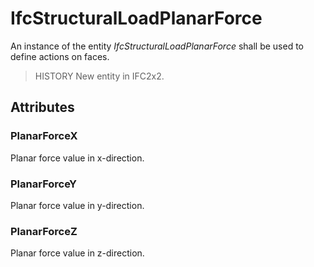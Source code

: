 # IfcStructuralLoadPlanarForce

An instance of the entity _IfcStructuralLoadPlanarForce_ shall be used to define actions on faces.
<!-- end of short definition -->


> HISTORY New entity in IFC2x2.

## Attributes

### PlanarForceX
Planar force value in x-direction.

### PlanarForceY
Planar force value in y-direction.

### PlanarForceZ
Planar force value in z-direction.
